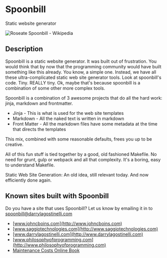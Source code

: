 # Spoonbill

Static website generator

![Roseate Spoonbill - Wikipedia](https://upload.wikimedia.org/wikipedia/commons/a/a5/Roseate_spoonbill_%28Ajaia_ajaja%29.JPG)

## Description

Spoonbill is a static website generator.  It was built out of frustration.  You would think that by now that the programming community would have built something like this already.  You know, a simple one.  Instead, we have all these ultra-complicated static web site generator tools.  Look at spoonbill's code.  Tiny.  REALLY tiny. Ok, maybe that's because spoonbill is a combination of some other more complex tools.

Spoonbill is a combination of 3 awesome projects that do all the hard work: jinja, markdown and frontmatter.

- Jinja - This is what is used for the web site templates
- Markdown - All the naked text is written in markdown
- Front Matter - All the markdown files have some metadata at the time that directs the templates

This mix, combined with some reasonable defaults, frees you up to be creative.

All of this fun stuff is tied together by a good, old fashioned Makefile.  No need for grunt, gulp or webpack and all that complexity. It's a boring, easy to understand Makefile.

Static Web Site Generation: An old idea, still relevant today.  And now efficiently done again.

## Known sites built with Spoonbill

Do you have a site that uses Spoonbill?  Let us know by emailing it in to spoonbill@darrylagostinelli.com

- [www.johncboins.com](http://www.johncboins.com)
- [www.saggiotechnologies.com](http://www.saggiotechnologies.com)
- [www.darrylagostinelli.com](http://www.darrylagostinelli.com)
- [www.philosophyofprogramming.com](http://www.philosophyofprogramming.com)
- [Maintenance Costs Online Book](http://https://dagostinelli.github.io/maintenancecosts/)

